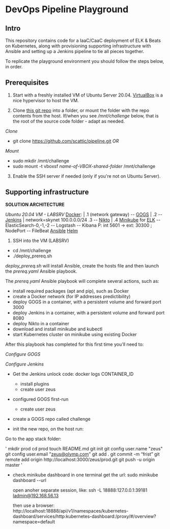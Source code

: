 DevOps Pipeline Playground
==========================

Intro
-----

This repository contains code for a IaaC/CaaC deployment of ELK & Beats on Kubernetes, along with provisioning
supporting infrastructure with Ansible and setting up a Jenkins pipeline to tie all pieces together.

To replicate the playground environment you should follow the steps below, in order.

Prerequisites
-------------

1. Start with a freshly installed VM of Ubuntu Server 20.04. [VirtualBox](https://www.virtualbox.org/) is a nice hypervisor to host the VM.

2. Clone [this git repo](https://github.com/scattic/pipeline) into a folder, or mount the folder with the repo contents from the host. If/when you see */mnt/challenge* below, that is the root of the source code folder - adapt as needed. 

*Clone*
* git clone https://github.com/scattic/pipeline.git _OR_

*Mount*
* sudo mkdir /mnt/challenge
* sudo mount -t vboxsf _name-of-VBOX-shared-folder_ /mnt/challenge

3. Enable the SSH server if needed (only if you're not on Ubuntu Server).

Supporting infrastructure
-------------------------

**SOLUTION ARCHITECTURE**

_Ubuntu 20.04 VM - LABSRV_
[Docker](https://www.docker.com/):          |                                .1 (network gateway)
-- [GOGS](https://gogs.io/)           |                                .2
-- [Jenkins](https://www.jenkins.io/)        | network=skynet 100.0.0.0/24    .3
-- [Nikto](https://cirt.net/Nikto2)          |                                .4
[Minikube](https://kubernetes.io/docs/setup/learning-environment/minikube/) for [ELK](https://www.elastic.co/)
-- ElasticSearch-0,-1,-2
-- Logstash
-- Kibana                                                P: int 5601 -> ext: 30300 ; NodePort
-- FileBeat
[Ansible](https://www.ansible.com/)
[Helm](https://helm.sh/)

1. SSH into the VM (LABSRV)

* cd /mnt/challenge
* ./deploy_prereq.sh

*deploy_prereq.sh* will install Ansible, create the hosts file and then launch the *prereq.yaml* Ansible playbook.

The *prereq.yaml* Ansible playbook will complete several actions, such as:
* install required packages (apt and pip), such as Docker
* create a Docker network (for IP addresses predictibility)
* deploy GOGS in a container, with a persistent volume and forward port 3000
* deploy Jenkins in a container, with a persistent volume and forward port 8080
* deploy Nikto in a container
* download and install minikube and kubectl
* start Kubernetes cluster on minikube using existing Docker

After this playbook has completed for this first time you'll need to:

*Configure GOGS*

*Configure Jenkins*

- Get the Jenkins unlock code:
  docker logs CONTAINER_ID
  - install plugins
  - create user zeus

- configured GOGS first-run
  - create user zeus
- create a GOGS repo called challenge

- init the new repo, on the host run:

Go to the app stack folder:

'
mkdir prod
cd prod
touch README.md
git init
git config user.name "zeus"
git config user.email "zeus@olymp.com"
git add .
git commit -m “frist”
git remote add origin http://localhost:3000/zeus/prod.git
git push -u origin master
'

- check minikube dashboard
  in one terminal get the url:
  sudo minikube dashboard --url

  open anoher separate session, like:
  ssh -L 18888:127.0.0.1:39181 ladmin@192.168.56.13

  then use a browser:  
  http://localhost:18888/api/v1/namespaces/kubernetes-dashboard/services/http:kubernetes-dashboard:/proxy/#/overview?namespace=default
  
  
